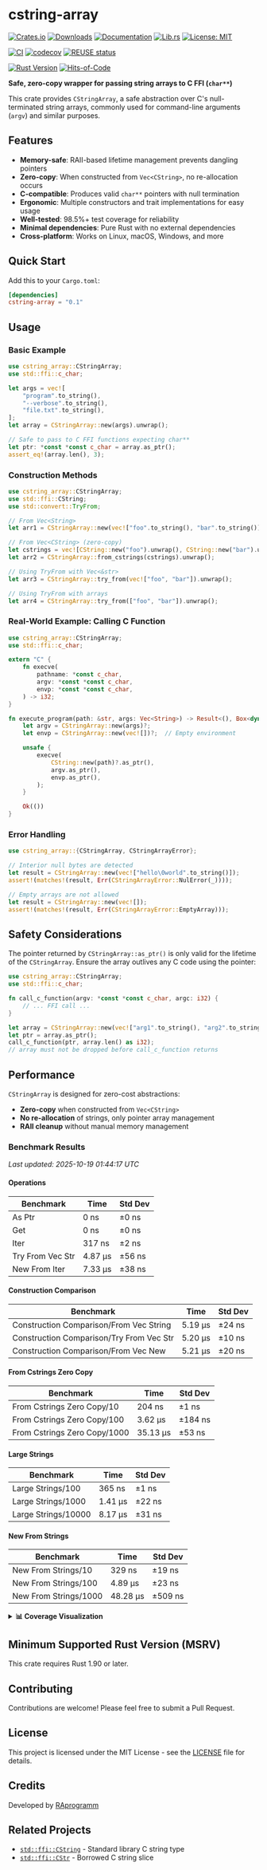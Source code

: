 # cstring-array

[![Crates.io](https://img.shields.io/crates/v/cstring-array.svg)](https://crates.io/crates/cstring-array)
[![Downloads](https://img.shields.io/crates/d/cstring-array.svg)](https://crates.io/crates/cstring-array)
[![Documentation](https://docs.rs/cstring-array/badge.svg)](https://docs.rs/cstring-array)
[![Lib.rs](https://img.shields.io/badge/lib.rs-cstring--array-blue)](https://lib.rs/crates/cstring-array)
[![License: MIT](https://img.shields.io/badge/License-MIT-blue.svg)](LICENSE)

[![CI](https://github.com/RAprogramm/cstring-array/workflows/CI/badge.svg)](https://github.com/RAprogramm/cstring-array/actions)
[![codecov](https://codecov.io/gh/RAprogramm/cstring-array/graph/badge.svg?token=7qIC3Impoa)](https://codecov.io/gh/RAprogramm/cstring-array)
[![REUSE status](https://api.reuse.software/badge/github.com/RAprogramm/cstring-array)](https://api.reuse.software/info/github.com/RAprogramm/cstring-array)

[![Rust Version](https://img.shields.io/badge/rust-1.90%2B-blue.svg)](https://www.rust-lang.org)
[![Hits-of-Code](https://hitsofcode.com/github/RAprogramm/cstring-array?branch=main)](https://hitsofcode.com/view/github/RAprogramm/cstring-array?branch=main)

**Safe, zero-copy wrapper for passing string arrays to C FFI (`char**`)**

This crate provides `CStringArray`, a safe abstraction over C's null-terminated string arrays, commonly used for command-line arguments (`argv`) and similar purposes.

## Features

- **Memory-safe**: RAII-based lifetime management prevents dangling pointers
- **Zero-copy**: When constructed from `Vec<CString>`, no re-allocation occurs
- **C-compatible**: Produces valid `char**` pointers with null termination
- **Ergonomic**: Multiple constructors and trait implementations for easy usage
- **Well-tested**: 98.5%+ test coverage for reliability
- **Minimal dependencies**: Pure Rust with no external dependencies
- **Cross-platform**: Works on Linux, macOS, Windows, and more

## Quick Start

Add this to your `Cargo.toml`:

```toml
[dependencies]
cstring-array = "0.1"
```

## Usage

### Basic Example

```rust
use cstring_array::CStringArray;
use std::ffi::c_char;

let args = vec![
    "program".to_string(),
    "--verbose".to_string(),
    "file.txt".to_string(),
];
let array = CStringArray::new(args).unwrap();

// Safe to pass to C FFI functions expecting char**
let ptr: *const *const c_char = array.as_ptr();
assert_eq!(array.len(), 3);
```

### Construction Methods

```rust
use cstring_array::CStringArray;
use std::ffi::CString;
use std::convert::TryFrom;

// From Vec<String>
let arr1 = CStringArray::new(vec!["foo".to_string(), "bar".to_string()]).unwrap();

// From Vec<CString> (zero-copy)
let cstrings = vec![CString::new("foo").unwrap(), CString::new("bar").unwrap()];
let arr2 = CStringArray::from_cstrings(cstrings).unwrap();

// Using TryFrom with Vec<&str>
let arr3 = CStringArray::try_from(vec!["foo", "bar"]).unwrap();

// Using TryFrom with arrays
let arr4 = CStringArray::try_from(["foo", "bar"]).unwrap();
```

### Real-World Example: Calling C Function

```rust
use cstring_array::CStringArray;
use std::ffi::c_char;

extern "C" {
    fn execve(
        pathname: *const c_char,
        argv: *const *const c_char,
        envp: *const *const c_char,
    ) -> i32;
}

fn execute_program(path: &str, args: Vec<String>) -> Result<(), Box<dyn std::error::Error>> {
    let argv = CStringArray::new(args)?;
    let envp = CStringArray::new(vec![])?;  // Empty environment

    unsafe {
        execve(
            CString::new(path)?.as_ptr(),
            argv.as_ptr(),
            envp.as_ptr(),
        );
    }

    Ok(())
}
```

### Error Handling

```rust
use cstring_array::{CStringArray, CStringArrayError};

// Interior null bytes are detected
let result = CStringArray::new(vec!["hello\0world".to_string()]);
assert!(matches!(result, Err(CStringArrayError::NulError(_))));

// Empty arrays are not allowed
let result = CStringArray::new(vec![]);
assert!(matches!(result, Err(CStringArrayError::EmptyArray)));
```

## Safety Considerations

The pointer returned by `CStringArray::as_ptr()` is only valid for the lifetime of the `CStringArray`. Ensure the array outlives any C code using the pointer:

```rust
use cstring_array::CStringArray;
use std::ffi::c_char;

fn call_c_function(argv: *const *const c_char, argc: i32) {
    // ... FFI call ...
}

let array = CStringArray::new(vec!["arg1".to_string(), "arg2".to_string()]).unwrap();
let ptr = array.as_ptr();
call_c_function(ptr, array.len() as i32);
// array must not be dropped before call_c_function returns
```

## Performance

`CStringArray` is designed for zero-cost abstractions:

- **Zero-copy** when constructed from `Vec<CString>`
- **No re-allocation** of strings, only pointer array management
- **RAII cleanup** without manual memory management

### Benchmark Results

<!-- BENCHMARK_RESULTS_START -->
*Last updated: 2025-10-19 01:44:17 UTC*

#### Operations

| Benchmark | Time | Std Dev |
|-----------|------|---------|
| As Ptr | 0 ns | ±0 ns |
| Get | 0 ns | ±0 ns |
| Iter | 317 ns | ±2 ns |
| Try From Vec Str | 4.87 μs | ±56 ns |
| New From Iter | 7.33 μs | ±38 ns |

#### Construction Comparison

| Benchmark | Time | Std Dev |
|-----------|------|---------|
| Construction Comparison/From Vec String | 5.19 μs | ±24 ns |
| Construction Comparison/Try From Vec Str | 5.20 μs | ±10 ns |
| Construction Comparison/From Vec New | 5.21 μs | ±20 ns |

#### From Cstrings Zero Copy

| Benchmark | Time | Std Dev |
|-----------|------|---------|
| From Cstrings Zero Copy/10 | 204 ns | ±1 ns |
| From Cstrings Zero Copy/100 | 3.62 μs | ±184 ns |
| From Cstrings Zero Copy/1000 | 35.13 μs | ±53 ns |

#### Large Strings

| Benchmark | Time | Std Dev |
|-----------|------|---------|
| Large Strings/100 | 365 ns | ±1 ns |
| Large Strings/1000 | 1.41 μs | ±22 ns |
| Large Strings/10000 | 8.17 μs | ±31 ns |

#### New From Strings

| Benchmark | Time | Std Dev |
|-----------|------|---------|
| New From Strings/10 | 329 ns | ±19 ns |
| New From Strings/100 | 4.89 μs | ±23 ns |
| New From Strings/1000 | 48.28 μs | ±509 ns |
<!-- BENCHMARK_RESULTS_END -->

<details>
<summary><b>📊 Coverage Visualization</b></summary>

### Sunburst Chart
The inner-most circle is the entire project, moving away from the center are folders then, finally, a single file. The size and color of each slice represents the number of statements and the coverage, respectively.

[![Sunburst](https://codecov.io/gh/RAprogramm/cstring-array/graphs/sunburst.svg?token=7qIC3Impoa)](https://codecov.io/gh/RAprogramm/cstring-array)

### Grid Chart
Each block represents a single file in the project. The size and color of each block is represented by the number of statements and the coverage, respectively.

[![Grid](https://codecov.io/gh/RAprogramm/cstring-array/graphs/tree.svg?token=7qIC3Impoa)](https://codecov.io/gh/RAprogramm/cstring-array)

### Icicle Chart
The top section represents the entire project, proceeding with folders and finally individual files. The size and color of each slice represents the number of statements and the coverage, respectively.

[![Icicle](https://codecov.io/gh/RAprogramm/cstring-array/graphs/icicle.svg?token=7qIC3Impoa)](https://codecov.io/gh/RAprogramm/cstring-array)

</details>

## Minimum Supported Rust Version (MSRV)

This crate requires Rust 1.90 or later.

## Contributing

Contributions are welcome! Please feel free to submit a Pull Request.

## License

This project is licensed under the MIT License - see the [LICENSE](LICENSE) file for details.

## Credits

Developed by [RAprogramm](https://github.com/RAprogramm)

## Related Projects

- [`std::ffi::CString`](https://doc.rust-lang.org/std/ffi/struct.CString.html) - Standard library C string type
- [`std::ffi::CStr`](https://doc.rust-lang.org/std/ffi/struct.CStr.html) - Borrowed C string slice

